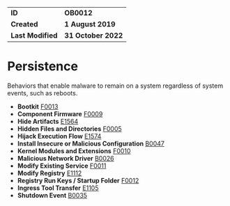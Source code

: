 <table>
<tr>
<td><b>ID</b></td>
<td><b>OB0012</b></td>
</tr>
<td><b>Created</b></td>
<td><b>1 August 2019</b></td>
</tr>
<tr>
<td><b>Last Modified</b></td>
<td><b>31 October 2022</b></td>
</tr>
</table>


# Persistence #
Behaviors that enable malware to remain on a system regardless of system events, such as reboots.

* **Bootkit** [F0013](../defense-evasion/bootkit.md)
* **Component Firmware** [F0009](../persistence/component-firmware.md)
* **Hide Artifacts** [E1564](../defense-evasion/hide-artifacts.md)
* **Hidden Files and Directories** [F0005](../defense-evasion/hidden-files-and-directories.md)
* **Hijack Execution Flow** [E1574](../defense-evasion/hijack-execution-flow.md)
* **Install Insecure or Malicious Configuration** [B0047](../defense-evasion/install-insecure-or-malicious-configuration.md)
* **Kernel Modules and Extensions** [F0010](../persistence/kernel-modules-and-extensions.md)
* **Malicious Network Driver** [B0026](../persistence/malicious-network-driver.md)
* **Modify Existing Service** [F0011](../persistence/modify-existing-service.md)
* **Modify Registry** [E1112](../defense-evasion/modify-registry.md)
* **Registry Run Keys / Startup Folder** [F0012](../persistence/registry-run-keys-startup-folder.md)
* **Ingress Tool Transfer** [E1105](../command-and-control/ingress-tool-transfer.md)
* **Shutdown Event** [B0035](../persistence/shutdown-event.md)
